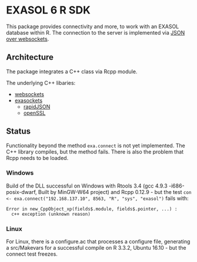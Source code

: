 
# EXASOL 6 R SDK 

This package provides connectivity and more, to work with an EXASOL database within R. The connection
to the server is implemented via [JSON over websockets](https://github.com/EXASOL/websocket-api).

## Architecture

The package integrates a C++ class via Rcpp module.

The underlying C++ libaries:

+ [websockets](https://www.github.com/marcelboldt/websockets)
+ [exasockets](https://www.github.com/marcelboldt/exasockets)
    - [rapidJSON](https://github.com/miloyip/rapidjson)
    - [openSSL](https://www.openssl.org/)


## Status

Functionality beyond the method ```exa.connect``` is not yet implemented. The C++ library compiles,
but the method fails. There is also the problem that Rcpp needs to be loaded.


### Windows

Build of the DLL successful on Windows with Rtools 3.4 (gcc 4.9.3 -i686-posix-dwarf, Built by MinGW-W64 project)
and Rcpp 0.12.9 - but the test ```con <- exa.connect("192.168.137.10", 8563, "R", "sys", "exasol")``` fails with:

```
Error in new_CppObject_xp(fields$.module, fields$.pointer, ...) : 
  c++ exception (unknown reason)
```


### Linux

For Linux, there is a configure.ac that processes a configure file, generating a src/Makevars
for a successful compile on R 3.3.2, Ubuntu 16.10 - but the connect test freezes.


